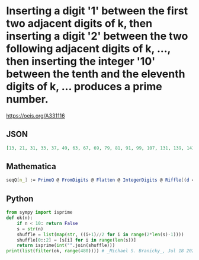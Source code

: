 # Inserting a digit '1' between the first two adjacent digits of k, then inserting a digit '2' between the two following adjacent digits of k, \.\.\., then inserting the integer '10' between the tenth and the eleventh digits of k, \.\.\. produces a prime number\.
https://oeis.org/A331116
## JSON
```JSON
[13, 21, 31, 33, 37, 49, 63, 67, 69, 79, 81, 91, 99, 107, 131, 139, 143, 157, 161, 181, 187, 193, 197, 203, 211, 221, 227, 233, 251, 253, 259, 277, 281, 299, 311, 313, 323, 331, 337, 367, 371, 373, 377, 379, 403, 421, 427, 451, 461, 467, 479]
```
## Mathematica
```Mathematica
seqQ[n_] := PrimeQ @ FromDigits @ Flatten @ IntegerDigits @ Riffle[(d = IntegerDigits[n]), Range[Length[d] - 1]]; Select[Range[10,480], seqQ] (* _Amiram Eldar_, Jan 10 2020 *)
```
## Python
```Python
from sympy import isprime
def ok(n):
    if n < 10: return False
    s = str(n)
    shuffle = list(map(str, ((i+1)//2 for i in range(2*len(s)-1))))
    shuffle[0::2] = [s[i] for i in range(len(s))]
    return isprime(int("".join(shuffle)))
print(list(filter(ok, range(480)))) # _Michael S. Branicky_, Jul 18 2021
```
